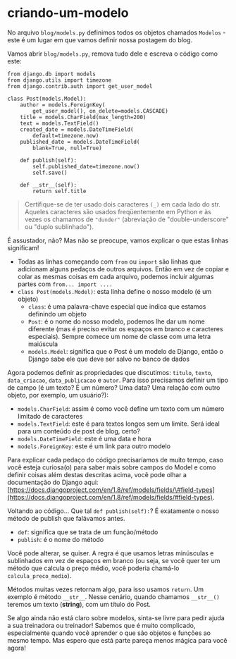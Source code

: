 # criando-um-modelo

No arquivo `blog/models.py` definimos todos os objetos chamados `Modelos` - este é um lugar em que vamos definir nossa postagem do blog.

Vamos abrir `blog/models.py`, remova tudo dele e escreva o código como este:

```text
from django.db import models
from django.utils import timezone
from django.contrib.auth import get_user_model

class Post(models.Model):
    author = models.ForeignKey(
        get_user_model(), on_delete=models.CASCADE)
    title = models.CharField(max_length=200)
    text = models.TextField()
    created_date = models.DateTimeField(
        default=timezone.now)
    published_date = models.DateTimeField(
        blank=True, null=True)

    def publish(self):
        self.published_date=timezone.now()
        self.save()

    def __str__(self):
        return self.title
```

> Certifique-se de ter usado dois caracteres `(_)` em cada lado do str. Aqueles caracteres são usados freqüentemente em Python e às vezes os chamamos de `"dunder"` \(abreviação de "double-underscore" ou "duplo sublinhado"\).

É assustador, não? Mas não se preocupe, vamos explicar o que estas linhas significam!

* Todas as linhas começando com `from` ou `import` são linhas que adicionam alguns pedaços de outros arquivos. Então em vez de copiar e colar as mesmas coisas em cada arquivo, podemos incluir algumas partes com `from... import ....`
* `class Post(models.Model)`: esta linha define o nosso modelo \(é um objeto\)
  * `class`: é uma palavra-chave especial que indica que estamos definindo um objeto
  * `Post`: é o nome do nosso modelo, podemos lhe dar um nome diferente \(mas é preciso evitar os espaços em branco e caracteres especiais\). Sempre comece um nome de classe com uma letra maiúscula
  * `models.Model`: significa que o Post é um modelo de Django, então o Django sabe ele que deve ser salvo no banco de dados

Agora podemos definir as propriedades que discutimos: `titulo`, `texto`, `data_criacao`, `data_publicacao` e `autor`. Para isso precisamos definir um tipo de campo \(é um texto? É um número? Uma data? Uma relação com outro objeto, por exemplo, um usuário?\):

* `models.CharField`: assim é como você define um texto com um número limitado de caracteres
* `models.TextField`: este é para textos longos sem um limite. Será ideal para um conteúdo de post de blog, certo?
* `models.DateTimeField`: este é uma data e hora
* `models.ForeignKey`: este é um link para outro modelo

Para explicar cada pedaço do código precisaríamos de muito tempo, caso você esteja curiosa\(o\) para saber mais sobre campos do Model e como definir coisas além destas descritas acima, você pode olhar a documentação do Django aqui: [https://docs.djangoproject.com/en/1.8/ref/models/fields/\#field-types](https://docs.djangoproject.com/en/1.8/ref/models/fields/#field-types).

Voltando ao código... Que tal `def publish(self):`? É exatamente o nosso método de publish que falávamos antes.

* `def`: significa que se trata de um função/método
* `publish`: é o nome do método

Você pode alterar, se quiser. A regra é que usamos letras minúsculas e sublinhados em vez de espaços em branco \(ou seja, se você quer ter um método que calcula o preço médio, você poderia chamá-lo `calcula_preco_medio`\).

Métodos muitas vezes retornam algo, para isso usamos `return`. Um exemplo é método `__str__`. Nesse cenário, quando chamamos `__str__()` teremos um texto \(**string**\), com um título do Post.

Se algo ainda não está claro sobre modelos, sinta-se livre para pedir ajuda a sua treinadora ou treinador! Sabemos que é muito complicado, especialmente quando você aprender o que são objetos e funções ao mesmo tempo. Mas espero que está parte pareça menos mágica para você agora!

